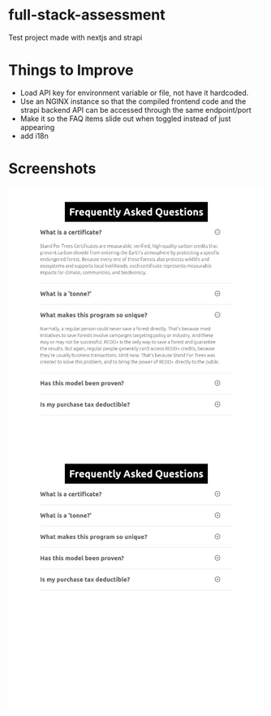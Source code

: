 # full-stack-assessment

Test project made with nextjs and strapi

# Things to Improve

- Load API key for environment variable or file, not have it hardcoded.
- Use an NGINX instance so that the compiled frontend code and the strapi backend API can be accessed through the same endpoint/port
- Make it so the FAQ items slide out when toggled instead of just appearing
- add i18n

# Screenshots

![pic1](img/pic1.png)
![pic2](img/pic2.png)
